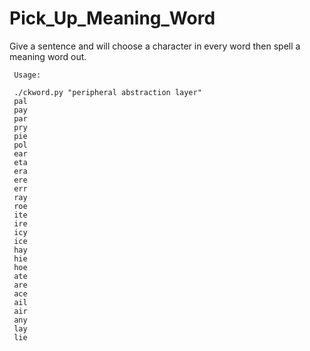 # Pick_Up_Meaning_Word
Give a sentence and will choose a character in every word then spell a meaning word out. 
     
     
     Usage:
     
     ./ckword.py "peripheral abstraction layer"
     pal
     pay
     par
     pry
     pie
     pol
     ear
     eta
     era
     ere
     err
     ray
     roe
     ite
     ire
     icy
     ice
     hay
     hie
     hoe
     ate
     are
     ace
     ail
     air
     any
     lay
     lie
